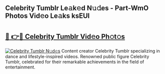 ## Celebrity Tumblr Le𝚊k𝚎d N𝚞𝚍es - Part-WmO Photos Vid𝚎o Le𝚊ks ksEUl

# <h2><a href="http://fbdvpp.evod.top/?m=Celebrity+Tumblr">🔗 👉🔴 Celebrity Tumblr Vid𝚎o Ph𝚘t𝚘s</a></h2>

[![Celebrity Tumblr N𝚞d𝚎s](https://i.imgur.com/8V9OHl7.gif)](http://fbdvpp.evod.top/?m=Celebrity+Tumblr)
Content creator Celebrity Tumblr specializing in dance and lifestyle-inspired videos. Renowned public figure Celebrity Tumblr, celebrated for their remarkable achievements in the field of entertainment. 
